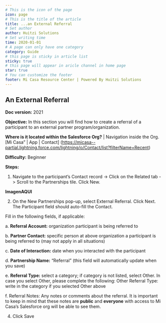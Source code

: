 ```yaml
---
# This is the icon of the page
icon: page
# This is the title of the article
title: ...an External Referral
# Set author
author: Huitzi Solutions
# Set writing time
time: 2020-01-01
# A page can only have one category
category: Guide
# this page is sticky in article list
sticky: true
# this page will appear in aricle channel in home page
star: true
# You can customize the footer
footer: Mi Casa Resource Center | Powered By Huitzi Solutions
---
```


## An External Referral

**Doc version:** 2021

**Objective:** In this section you will find how to create a referral of a participant to an external partner program/organization.

**Where is it located within the Salesforce Org?** | Navigation inside the Org. [Mi Casa” | App | Contact] (https://micasa--partial.lightning.force.com/lightning/o/Contact/list?filterName=Recent)

**Difficulty:** Beginner

**Steps:**

1. Navigate to the participant’s Contact record -> Click on the Related tab -> Scroll to the Partnerships tile. Click New.

**ImagenAQUI**


2. On the New Partnerships pop-up, select External Referral. Click Next.
The Participant field should auto-fill the Contact. 

Fill in the following fields, if applicable:

a. **Referral Account:** organization participant is being referred to

b. **Partner Contact:** specific person at above organization a participant is being referred to (may not apply in all situations)

c. **Date of Interaction:** date when you interacted with the participant

d. **Partnership Name:**  “Referral” (this field will automatically update when you save)

e. **Referral Type:**  select a category; if category is not listed, select Other. In case you select Other, please complete the following:
Other Referral Type: write in the category if you selected Other above

f. Referral Notes: Any notes or comments about the referral. It is important to keep in mind that these notes are **public** and **everyone** with access to Mi Casa’s Salesforce org will be able to see them.

4. Click Save
